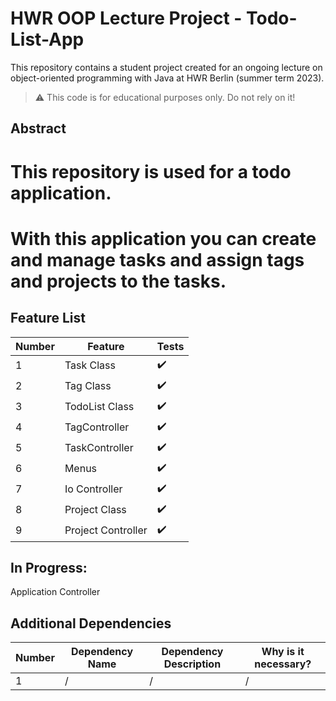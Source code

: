 # HWR OOP Lecture Project - Todo-List-App

This repository contains a student project created for an ongoing lecture on object-oriented programming with Java at HWR Berlin (summer term 2023).

> :warning: This code is for educational purposes only. Do not rely on it!

## Abstract

# This repository is used for a todo application.
# With this application you can create and manage tasks and assign tags and projects to the tasks.

## Feature List

| Number | Feature | Tests |
|--------|---------|-------|
| 1      | Task Class| ✔️ |
| 2      | Tag Class | ✔️ |
| 3      | TodoList Class | ✔️ |
| 4      | TagController | ✔️ |
| 5      | TaskController | ✔️ |
| 6      | Menus | ✔️|
| 7      | Io Controller | ✔️ |
| 8      | Project Class | ✔️ |
| 9      | Project Controller | ✔️ |


## In Progress:

Application Controller


## Additional Dependencies


| Number | Dependency Name | Dependency Description | Why is it necessary? |
|--------|-----------------|------------------------|----------------------|
| 1      | /               | /                      | /                    |


